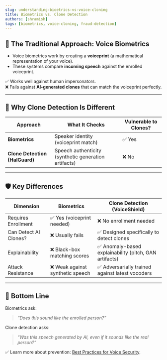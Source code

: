 ```yaml
---
slug: understanding-bioetrics-vs-voice-cloning
title: Biometrics vs. Clone Detection
authors: [shramish]
tags: [biometrics, voice-cloning, fraud-detection]
---
```


## 🎯 The Traditional Approach: Voice Biometrics

- Voice biometrics work by creating a **voiceprint** (a mathematical representation of your voice).
- These systems compare **incoming speech** against the enrolled voiceprint.

✅ Works well against human impersonators.  
❌ Fails against **AI-generated clones** that can match the voiceprint perfectly.

---

## 🧪 Why Clone Detection Is Different

| Approach                | What It Checks                  | Vulnerable to Clones?       |
|-------------------------|----------------------------------|----------------------------|
| **Biometrics**           | Speaker identity (voiceprint match) | ✅ Yes                     |
| **Clone Detection (HalGuard)** | Speech authenticity (synthetic generation artifacts) | ❌ No                     |

---

## 🛡️ Key Differences

| Dimension               | Biometrics                      | Clone Detection (VoiceShield)              |
|-------------------------|----------------------------------|--------------------------------------------|
| Requires Enrollment      | ✅ Yes (voiceprint needed)       | ❌ No enrollment needed                   |
| Can Detect AI Clones?    | ❌ Usually fails                | ✅ Designed specifically to detect clones |
| Explainability           | ❌ Black-box matching scores     | ✅ Anomaly-based explainability (pitch, GAN artifacts) |
| Attack Resistance        | ❌ Weak against synthetic speech | ✅ Adversarially trained against latest vocoders |

---

## 📌 Bottom Line

Biometrics ask:  
> _“Does this sound like the enrolled person?”_

Clone detection asks:  
> _“Was this speech generated by AI, even if it sounds like the real person?”_

✅ Learn more about prevention: [Best Practices for Voice Security](./best-practices-for-voice-security.md).
